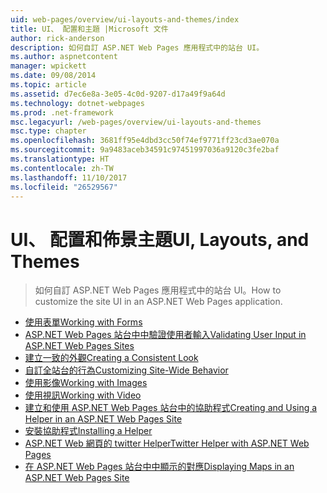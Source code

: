 ```yaml
---
uid: web-pages/overview/ui-layouts-and-themes/index
title: UI、 配置和主題 |Microsoft 文件
author: rick-anderson
description: 如何自訂 ASP.NET Web Pages 應用程式中的站台 UI。
ms.author: aspnetcontent
manager: wpickett
ms.date: 09/08/2014
ms.topic: article
ms.assetid: d7ec6e8a-3e05-4c0d-9207-d17a49f9a64d
ms.technology: dotnet-webpages
ms.prod: .net-framework
msc.legacyurl: /web-pages/overview/ui-layouts-and-themes
msc.type: chapter
ms.openlocfilehash: 3681ff95e4dbd3cc50f74ef9771ff23cd3ae070a
ms.sourcegitcommit: 9a9483aceb34591c97451997036a9120c3fe2baf
ms.translationtype: HT
ms.contentlocale: zh-TW
ms.lasthandoff: 11/10/2017
ms.locfileid: "26529567"
---
```

<a name="ui-layouts-and-themes"></a><span data-ttu-id="66aac-103">UI、 配置和佈景主題</span><span class="sxs-lookup"><span data-stu-id="66aac-103">UI, Layouts, and Themes</span></span>
====================
> <span data-ttu-id="66aac-104">如何自訂 ASP.NET Web Pages 應用程式中的站台 UI。</span><span class="sxs-lookup"><span data-stu-id="66aac-104">How to customize the site UI in an ASP.NET Web Pages application.</span></span>


- [<span data-ttu-id="66aac-105">使用表單</span><span class="sxs-lookup"><span data-stu-id="66aac-105">Working with Forms</span></span>](4-working-with-forms.md)
- [<span data-ttu-id="66aac-106">ASP.NET Web Pages 站台中中驗證使用者輸入</span><span class="sxs-lookup"><span data-stu-id="66aac-106">Validating User Input in ASP.NET Web Pages Sites</span></span>](validating-user-input-in-aspnet-web-pages-sites.md)
- [<span data-ttu-id="66aac-107">建立一致的外觀</span><span class="sxs-lookup"><span data-stu-id="66aac-107">Creating a Consistent Look</span></span>](3-creating-a-consistent-look.md)
- [<span data-ttu-id="66aac-108">自訂全站台的行為</span><span class="sxs-lookup"><span data-stu-id="66aac-108">Customizing Site-Wide Behavior</span></span>](18-customizing-site-wide-behavior.md)
- [<span data-ttu-id="66aac-109">使用影像</span><span class="sxs-lookup"><span data-stu-id="66aac-109">Working with Images</span></span>](9-working-with-images.md)
- [<span data-ttu-id="66aac-110">使用視訊</span><span class="sxs-lookup"><span data-stu-id="66aac-110">Working with Video</span></span>](10-working-with-video.md)
- [<span data-ttu-id="66aac-111">建立和使用 ASP.NET Web Pages 站台中的協助程式</span><span class="sxs-lookup"><span data-stu-id="66aac-111">Creating and Using a Helper in an ASP.NET Web Pages Site</span></span>](creating-and-using-a-helper-in-an-aspnet-web-pages-site.md)
- [<span data-ttu-id="66aac-112">安裝協助程式</span><span class="sxs-lookup"><span data-stu-id="66aac-112">Installing a Helper</span></span>](installing-helpers.md)
- [<span data-ttu-id="66aac-113">ASP.NET Web 網頁的 twitter Helper</span><span class="sxs-lookup"><span data-stu-id="66aac-113">Twitter Helper with ASP.NET Web Pages</span></span>](twitter-helper.md)
- [<span data-ttu-id="66aac-114">在 ASP.NET Web Pages 站台中中顯示的對應</span><span class="sxs-lookup"><span data-stu-id="66aac-114">Displaying Maps in an ASP.NET Web Pages Site</span></span>](displaying-maps-in-an-aspnet-web-pages-site.md)
